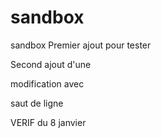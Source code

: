 # sandbox
sandbox
Premier ajout  pour tester

Second ajout d'une

modification avec

saut de ligne

VERIF du 8 janvier
